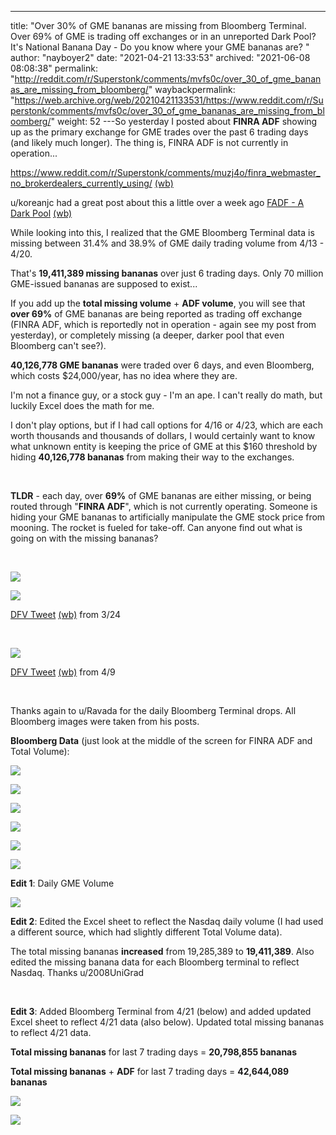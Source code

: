 ---
title: "Over 30% of GME bananas are missing from Bloomberg Terminal. Over 69% of GME is trading off exchanges or in an unreported Dark Pool? It's National Banana Day - Do you know where your GME bananas are? "
author: "nayboyer2"
date: "2021-04-21 13:33:53"
archived: "2021-06-08 08:08:38"
permalink: "http://reddit.com/r/Superstonk/comments/mvfs0c/over_30_of_gme_bananas_are_missing_from_bloomberg/"
waybackpermalink: "https://web.archive.org/web/20210421133531/https://www.reddit.com/r/Superstonk/comments/mvfs0c/over_30_of_gme_bananas_are_missing_from_bloomberg/"
weight: 52
---So yesterday I posted about **FINRA ADF** showing up as the primary exchange for GME trades over the past 6 trading days (and likely much longer). The thing is, FINRA ADF is not currently in operation...


<https://www.reddit.com/r/Superstonk/comments/muzj4o/finra_webmaster_no_brokerdealers_currently_using/> [(wb)](https://web.archive.org/web/20210420202616/https://www.reddit.com/r/Superstonk/comments/muzj4o/finra_webmaster_no_brokerdealers_currently_using/)


u/koreanjc had a great post about this a little over a week ago [FADF - A Dark Pool](https://www.reddit.com/r/Superstonk/comments/mpebkz/sells_through_the_major_exchanges_buys_through/) [(wb)](https://www.reddit.com/r/Superstonk/comments/mpebkz/sells_through_the_major_exchanges_buys_through/)


While looking into this, I realized that the GME Bloomberg Terminal data is missing between 31.4% and 38.9% of GME daily trading volume from 4/13 - 4/20.


That's **19,411,389 missing bananas** over just 6 trading days. Only 70 million GME-issued bananas are supposed to exist...


If you add up the **total missing volume** + **ADF volume**, you will see that **over 69%** of GME bananas are being reported as trading off exchange (FINRA ADF, which is reportedly not in operation - again see my post from yesterday), or completely missing (a deeper, darker pool that even Bloomberg can't see?).


**40,126,778 GME bananas** were traded over 6 days, and even Bloomberg, which costs $24,000/year, has no idea where they are.


I'm not a finance guy, or a stock guy - I'm an ape. I can't really do math, but luckily Excel does the math for me.


I don't play options, but if I had call options for 4/16 or 4/23, which are each worth thousands and thousands of dollars, I would certainly want to know what unknown entity is keeping the price of GME at this $160 threshold by hiding **40,126,778 bananas** from making their way to the exchanges.


​


**TLDR** - each day, over **69%** of GME bananas are either missing, or being routed through "**FINRA ADF**", which is not currently operating. Someone is hiding your GME bananas to artificially manipulate the GME stock price from mooning. The rocket is fueled for take-off. Can anyone find out what is going on with the missing bananas?


​


![](/img/l99esaqx6ku61.png)


![](/img/ngb10due3ju61.png)


[DFV Tweet](https://twitter.com/TheRoaringKitty/status/1374710669321379846?s=20) [(wb)](https://web.archive.org/web/20210324133301/https://twitter.com/TheRoaringKitty/status/1374710669321379846?s=20) from 3/24


​


![](/img/eu1jd5kt3ju61.png)


[DFV Tweet](https://twitter.com/TheRoaringKitty/status/1380611475757236226?s=20) [(wb)](https://web.archive.org/web/20210409200826/https://twitter.com/TheRoaringKitty/status/1380611475757236226?s=20) from 4/9


​


Thanks again to u/Ravada for the daily Bloomberg Terminal drops. All Bloomberg images were taken from his posts.


**Bloomberg Data** (just look at the middle of the screen for FINRA ADF and Total Volume):


![](/img/sx63arftyiu61.png)


![](/img/8gx474l8ziu61.png)


![](/img/ep3s2xwgziu61.png)


![](/img/ai2hd7zpziu61.png)


![](/img/thtw1hjxziu61.png)


![](/img/vmyusr240ju61.png)


**Edit 1**: Daily GME Volume


![](/img/xmdt1gno6ju61.png)


**Edit 2**: Edited the Excel sheet to reflect the Nasdaq daily volume (I had used a different source, which had slightly different Total Volume data).


The total missing bananas **increased** from 19,285,389 to **19,411,389**. Also edited the missing banana data for each Bloomberg terminal to reflect Nasdaq. Thanks u/2008UniGrad


​


**Edit 3**: Added Bloomberg Terminal from 4/21 (below) and added updated Excel sheet to reflect 4/21 data (also below). Updated total missing bananas to reflect 4/21 data.


**Total missing bananas** for last 7 trading days = **20,798,855 bananas**


**Total missing bananas** + **ADF** for last 7 trading days = **42,644,089 bananas**


![](/img/df9izysqdlu61.png)


![](/img/d5x9s2haflu61.png)

